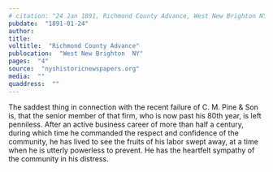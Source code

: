 ```yaml
---
# citation: "24 Jan 1891, Richmond County Advance, West New Brighton NY, p4, nyshistoricnewspapers.org."
pubdate:  "1891-01-24"
author: 
title: 
voltitle:  "Richmond County Advance"
publocation:  "West New Brighton  NY"
pages:  "4"
source:  "nyshistoricnewspapers.org"
media:  ""
quaddress:  ""
---
```


The saddest thing in connection with the recent failure of C. M. Pine & Son is, that the senior member of that firm, who is now past his 80th year, is left penniless. After an active business career of more than half a century, during which time he commanded the respect and confidence of the community, he has lived to see the fruits of his labor swept away, at a time when he is utterly powerless to prevent. He has the heartfelt sympathy of the community in his distress.
